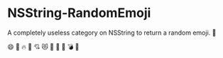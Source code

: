 NSString-RandomEmoji
====================

A completely useless category on NSString to return a random emoji. :poop:

:smile: :anger: :fire: :dash: :cupid: :heart_eyes_cat: :mushroom: :wind_chime: :bathtub: :bomb: :bikini:
